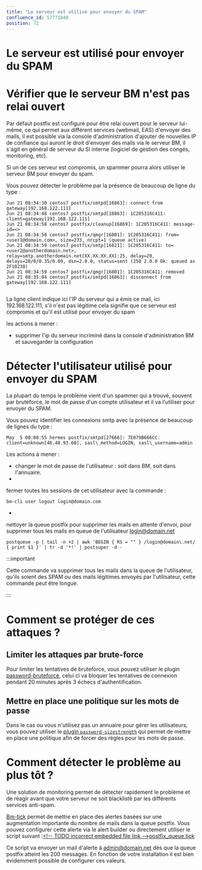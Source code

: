 ```yaml
---
title: "Le serveur est utilisé pour envoyer du SPAM"
confluence_id: 57771848
position: 72
---
```

# Le serveur est utilisé pour envoyer du SPAM


# Vérifier que le serveur BM n'est pas relai ouvert

Par défaut postfix est configuré pour être relai ouvert pour le serveur lui-même, ce qui permet aux différent services (webmail, EAS) d'envoyer des mails, il est possible via la console d'administration d'ajouter de nouvelles IP de confiance qui auront le droit d'envoyer des mails via le serveur BM, il s'agit en général de serveur du SI interne (logiciel de gestion des congés, monitoring, etc).

Si un de ces serveur est compromis, un spammer pourra alors utiliser le serveur BM pour envoyer du spam.

Vous pouvez détecter le problème par la présence de beaucoup de ligne du type :


```
Jun 21 08:34:30 centos7 postfix/smtpd[16863]: connect from gateway[192.168.122.111]
Jun 21 08:34:48 centos7 postfix/smtpd[16863]: 1C205316C411: client=gateway[192.168.122.111]
Jun 21 08:34:58 centos7 postfix/cleanup[16869]: 1C205316C411: message-id=<>
Jun 21 08:34:58 centos7 postfix/qmgr[16801]: 1C205316C411: from=<user1@domain.com>, size=233, nrcpt=1 (queue active)
Jun 21 08:34:59 centos7 postfix/smtp[16821]: 1C205316C411: to=<user2@anotherdomain.net>, relay=smtp.anotherdomain.net[XX.XX.XX.XX]:25, delay=20, delays=20/0/0.35/0.09, dsn=2.0.0, status=sent (250 2.0.0 Ok: queued as 2F10238)
Jun 21 08:34:59 centos7 postfix/qmgr[16801]: 1C205316C411: removed
Jun 21 08:35:04 centos7 postfix/smtpd[16863]: disconnect from gateway[192.168.122.111]


```


La ligne client indique ici l'IP du serveur qui a émis ce mail, ici 192.168.122.111, s'il n'est pas légitime cela signifie que ce serveur est compromis et qu'il est utilisé pour envoyer du spam

les actions à mener :

- supprimer l'ip du serveur incriminé dans la console d'administration BM et sauvegarder la configuration


# Détecter l'utilisateur utilisé pour envoyer du SPAM

La plupart du temps le problème vient d'un spammer qui a trouvé, souvent par bruteforce, le mot de passe d'un compte utilisateur et il va l'utiliser pour envoyer du SPAM.

Vous pouvez identifier les connexions smtp avec la présence de beaucoup de lignes du type :


```
May  5 00:08:55 hermes postfix/smtpd[27666]: 7E079B666CC: client=unknown[46.48.93.60], sasl\_method=LOGIN, sasl\_username=admin
```


Les actions à mener :

- changer le mot de passe de l'utilisateur : soit dans BM, soit dans l'annuaire.
- 
fermer toutes les sessions de cet utilisateur avec la commande :


```
bm-cli user logout login@domain.com
```


- 
nettoyer la queue postfix pour supprimer les mails en attente d'envoi, pour supprimer tous les mails en queue de l'utilisateur [login@domain.net](mailto:login@domain.net)


```
postqueue -p | tail -n +2 | awk 'BEGIN { RS = "" } /login@domain\.net/ { print $1 }' | tr -d '*!' | postsuper -d -
```

:::important

Cette commande va supprimer tous les mails dans la queue de l'utilisateur, qu'ils soient des SPAM ou des mails légitimes envoyés par l'utilisateur, cette commande peut être longue.

:::


# Comment se protéger de ces attaques ?

## Limiter les attaques par brute-force

Pour limiter les tentatives de bruteforce, vous pouvez utiliser le plugin [password-bruteforce](https://marketplace.bluemind.net/addons/72/), celui ci va bloquer les tentatives de connexion pendant 20 minutes après 3 échecs d'authentification.

## Mettre en place une politique sur les mots de passe

Dans le cas ou vous n'utilisez pas un annuaire pour gérer les utilisateurs, vous pouvez utiliser le [plugin](https://forge.bluemind.net/confluence/display/BM40/Administration+des+utilisateurs#Administrationdesutilisateurs-S%C3%A9curit%C3%A9dumotdepasse)[ `password-sizestrength`](https://forge.bluemind.net/confluence/display/BM40/Administration+des+utilisateurs#Administrationdesutilisateurs-S%C3%A9curit%C3%A9dumotdepasse) qui permet de mettre en place une politique afin de forcer des règles pour les mots de passe.

# Comment détecter le problème au plus tôt ?

Une solution de monitoring permet de détecter rapidement le problème et de réagir avant que votre serveur ne soit blacklisté par les différents services anti-spam.

[Bm-tick](#) permet de mettre en place des alertes basées sur une augmentation importante du nombre de mails dans la queue postfix. Vous pouvez configurer cette alerte via le alert builder ou directement utiliser le script suivant :[&lt;!-- TODO incorrect embedded file link -->postfix_queue.tick](/confluence/download/attachments/57771848/postfix_queue.tick?version=1&modificationDate=1561119236334&api=v2)

Ce script va envoyer un mail d'alerte à [admin@domain.net](mailto:admin@domain.net) dès que la queue postfix atteint les 200 messages. En fonction de votre installation il est bien évidemment possible de configurer ces valeurs.

